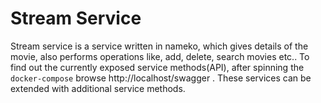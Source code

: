 # Stream Service

Stream service is a service written in nameko, which gives details of the movie, also performs operations like, add, delete, search movies etc.. To find out the currently exposed service methods(API), after spinning the `docker-compose` browse http://localhost/swagger . These services can be extended with additional service methods.
